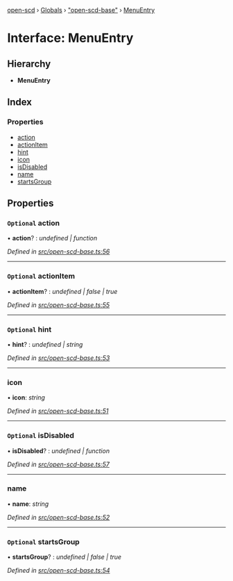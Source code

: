 [open-scd](../README.md) › [Globals](../globals.md) › ["open-scd-base"](../modules/_open_scd_base_.md) › [MenuEntry](_open_scd_base_.menuentry.md)

# Interface: MenuEntry

## Hierarchy

* **MenuEntry**

## Index

### Properties

* [action](_open_scd_base_.menuentry.md#optional-action)
* [actionItem](_open_scd_base_.menuentry.md#optional-actionitem)
* [hint](_open_scd_base_.menuentry.md#optional-hint)
* [icon](_open_scd_base_.menuentry.md#icon)
* [isDisabled](_open_scd_base_.menuentry.md#optional-isdisabled)
* [name](_open_scd_base_.menuentry.md#name)
* [startsGroup](_open_scd_base_.menuentry.md#optional-startsgroup)

## Properties

### `Optional` action

• **action**? : *undefined | function*

*Defined in [src/open-scd-base.ts:56](https://github.com/openscd/open-scd/blob/e0075da/src/open-scd-base.ts#L56)*

___

### `Optional` actionItem

• **actionItem**? : *undefined | false | true*

*Defined in [src/open-scd-base.ts:55](https://github.com/openscd/open-scd/blob/e0075da/src/open-scd-base.ts#L55)*

___

### `Optional` hint

• **hint**? : *undefined | string*

*Defined in [src/open-scd-base.ts:53](https://github.com/openscd/open-scd/blob/e0075da/src/open-scd-base.ts#L53)*

___

###  icon

• **icon**: *string*

*Defined in [src/open-scd-base.ts:51](https://github.com/openscd/open-scd/blob/e0075da/src/open-scd-base.ts#L51)*

___

### `Optional` isDisabled

• **isDisabled**? : *undefined | function*

*Defined in [src/open-scd-base.ts:57](https://github.com/openscd/open-scd/blob/e0075da/src/open-scd-base.ts#L57)*

___

###  name

• **name**: *string*

*Defined in [src/open-scd-base.ts:52](https://github.com/openscd/open-scd/blob/e0075da/src/open-scd-base.ts#L52)*

___

### `Optional` startsGroup

• **startsGroup**? : *undefined | false | true*

*Defined in [src/open-scd-base.ts:54](https://github.com/openscd/open-scd/blob/e0075da/src/open-scd-base.ts#L54)*
